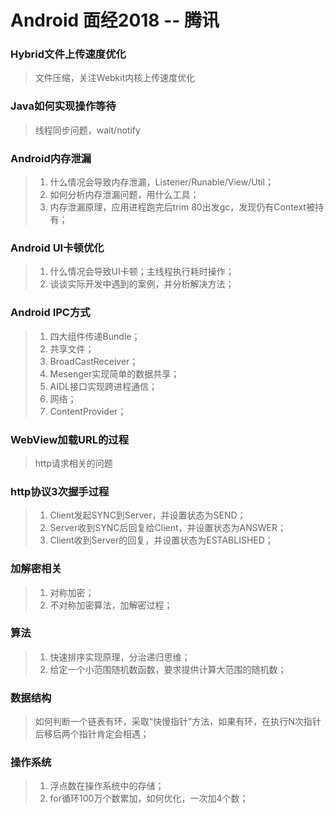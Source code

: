 # Android 面经2018 -- 腾讯

### Hybrid文件上传速度优化
> 文件压缩，关注Webkit内核上传速度优化

### Java如何实现操作等待
> 线程同步问题，wait/notify

### Android内存泄漏
> 1. 什么情况会导致内存泄漏，Listener/Runable/View/Util；
> 2. 如何分析内存泄漏问题，用什么工具；
> 3. 内存泄漏原理，应用进程跑完后trim 80出发gc，发现仍有Context被持有；

### Android UI卡顿优化
> 1. 什么情况会导致UI卡顿；主线程执行耗时操作；
> 2. 谈谈实际开发中遇到的案例，并分析解决方法；

### Android IPC方式
> 1. 四大组件传递Bundle；
> 2. 共享文件；
> 3. BroadCastReceiver；
> 4. Mesenger实现简单的数据共享；
> 5. AIDL接口实现跨进程通信；
> 6. 网络；
> 7. ContentProvider；

### WebView加载URL的过程
> http请求相关的问题

### http协议3次握手过程
> 1. Client发起SYNC到Server，并设置状态为SEND；
> 2. Server收到SYNC后回复给Client，并设置状态为ANSWER；
> 3. Client收到Server的回复，并设置状态为ESTABLISHED；

### 加解密相关
> 1. 对称加密；
> 2. 不对称加密算法，加解密过程；

### 算法
> 1. 快速排序实现原理，分治递归思维；
> 2. 给定一个小范围随机数函数，要求提供计算大范围的随机数；

### 数据结构
> 如何判断一个链表有环，采取“快慢指针”方法，如果有环，在执行N次指针后移后两个指针肯定会相遇；

### 操作系统
> 1. 浮点数在操作系统中的存储；
> 2. for循环100万个数累加，如何优化，一次加4个数；

